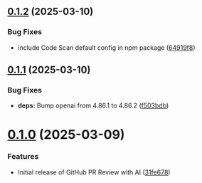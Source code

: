 ## [0.1.2](https://github.com/laserburst/sf-ami/compare/0.1.1...0.1.2) (2025-03-10)

### Bug Fixes

- include Code Scan default config in npm package ([64919f8](https://github.com/laserburst/sf-ami/commit/64919f8cd6b8871df7ba8cb7e20b0636b7617760))

## [0.1.1](https://github.com/laserburst/sf-ami/compare/0.1.0...0.1.1) (2025-03-10)

### Bug Fixes

- **deps:** Bump openai from 4.86.1 to 4.86.2 ([f503bdb](https://github.com/laserburst/sf-ami/commit/f503bdb68c0fc12d23e07768c8cf83a2a4427dfe))

# [0.1.0](https://github.com/laserburst/sf-ami/compare/31fe678773a88732ff8b958663aec13e9c5ea848...0.1.0) (2025-03-09)

### Features

- Initial release of GitHub PR Review with AI ([31fe678](https://github.com/laserburst/sf-ami/commit/31fe678773a88732ff8b958663aec13e9c5ea848))
